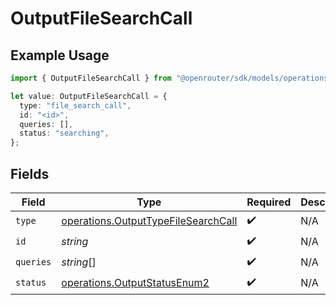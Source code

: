 # OutputFileSearchCall

## Example Usage

```typescript
import { OutputFileSearchCall } from "@openrouter/sdk/models/operations";

let value: OutputFileSearchCall = {
  type: "file_search_call",
  id: "<id>",
  queries: [],
  status: "searching",
};
```

## Fields

| Field                                                                                      | Type                                                                                       | Required                                                                                   | Description                                                                                |
| ------------------------------------------------------------------------------------------ | ------------------------------------------------------------------------------------------ | ------------------------------------------------------------------------------------------ | ------------------------------------------------------------------------------------------ |
| `type`                                                                                     | [operations.OutputTypeFileSearchCall](../../models/operations/outputtypefilesearchcall.md) | :heavy_check_mark:                                                                         | N/A                                                                                        |
| `id`                                                                                       | *string*                                                                                   | :heavy_check_mark:                                                                         | N/A                                                                                        |
| `queries`                                                                                  | *string*[]                                                                                 | :heavy_check_mark:                                                                         | N/A                                                                                        |
| `status`                                                                                   | [operations.OutputStatusEnum2](../../models/operations/outputstatusenum2.md)               | :heavy_check_mark:                                                                         | N/A                                                                                        |